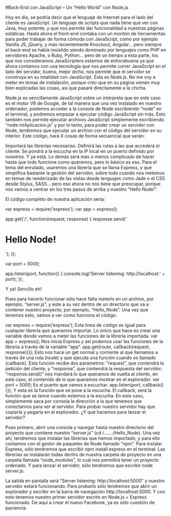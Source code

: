 #Back-End con JavaScript – Un “Hello World” con Node.js

Hoy en día, se podría decir que el lenguaje de Internet para el lado del cliente es JavaScript. Un lenguaje de scripts que nada tiene que ver con Java, muy potente, y que nos permite dar funcionalidad a nuestras páginas estáticas. Hasta ahora el front-end contaba con un montón de herramientas para poder trabajar de forma cómoda con JavaScript, como por ejemplo Vanilla JS, jQuery, y más recientemente Knockout, Angular… pero siempre el back-end se había resistido siendo dominado por lenguajes como PHP en servidores Apache, o Ruby, Python… pero de un tiempo a esta parte, los que nos consideramos JavaScripters estamos de enhorabuena ya que ahora contamos con una tecnología que nos permite correr JavaScript en el lado del servidor, bueno, mejor dicho, nos permite que el servidor se construya en su totalidad con JavaScript. Esta es Node.js. No me voy a meter en temas de instalación, porque creo que en su página vienen muy bien explicadas las cosas, así que pasaré directamente a la chicha.

Node.js es sencillamente JavaScript sobre un intérprete que en este caso es el motor V8 de Google, de tal manera que una vez instalado en nuestro ordenador, podemos acceder a la consola de Node escribiendo “node” en el terminal, y podremos empezar a ejecutar código JavaScript sin más. Esto también nos permite ejecutar archivos JavaScript simplemente escribiendo “node miAplicacion.js” y por lo tanto, para poder crear un servidor con Node, tendremos que ejecutar un archivo con el código del servidor en su interior. Este código, hará X cosas de forma secuencial que serán:

Importará las librerías necesarias.
Definirá las rutas a las que accederá el cliente.
Se pondrá a la escucha en la IP local en un puerto definido por nosotros.
Y ya está. Lo demás será más o menos complicado de hacer hasta que todo funcione como queremos, pero lo básico es eso. Para el tema del enrutado, usaremos una librería que se llama Express, y que simplifica bastante la gestión del servidor, sobre todo cuando nos metemos en temas de renderizado de las vistas desde lenguajes como Jade o el CSS desde Stylus, SASS… pero eso ahora no nos tiene que preocupar, porque nos vamos a centrar en los tres pasos de arriba y nuestro “Hello Node!”.

El código completo de nuestra aplicación sería:

var express = require('express');
var app = express();

app.get('/', function(request, response) {
    response.send('<h1>Hello Node!</h1>');
});

var port = 5000;

app.listen(port, function() {
    console.log('Server listening: http://localhost:' + port);
});

Y ya! Sencillo eh!

Pues para hacerlo funcionar sólo hace falta meterlo en un archivo, por ejemplo, “server.js”, y este a su vez dentro de un directorio que va a contener nuestro proyecto, por ejemplo, “Hello_Node”. Una vez que tenemos esto, vamos a ver como funciona el código:

var express = require(‘express’); Esta línea de código es igual para cualquier librería que queramos importar. Lo único que hace es crear una variable donde vamos a meter las funciones de la librería importada.
var app = express(); Nos inicia Express y así podemos usar las funciones de la librería a través de la variable “app”.
app.get(route, callback(request, response){}); Esto nos hace un get normal y corriente al que llamamos a través de una ruta (route) y que ejecuta una función cuando es llamado (callback). Esta función recibe dos parámetros: “request”, que contendrá la petición del cliente, y “response”, que contendrá la respuesta del servidor; “response.send()” nos mandará lo que queramos de vuelta al cliente, en este caso, el contenido de lo que queramos mostrar en el explorador.
var port = 5000; Es el puerto que vamos a escuchar.
app.listen(port, callback(){}); Y esta es la función que se pone a la escucha. El callback, será la función que se lance cuando estemos a la escucha. En este caso, simplemente saca por consola la dirección a la que tenemos que conectarnos para ver al servidor. Para probar nuestro servidor hay que copiarla y pegarla en el explorador.
¿Y qué hacemos para lanzar el servidor?

Pues primero, abrir una consola y navegar hasta nuestro directorio del proyecto que contiene nuestro “server.js” (cd /……./Hello_Node). Una vez ahí, tendremos que instalar las librerías que hemos importado, y para ello contamos con el gestor de paquetes de Node llamado “npm”. Para instalar Express, sólo tendremos que escribir npm install express en el terminal. Las librerías se instalarán todas dentro de nuestra carpeta de proyecto en una carpeta llamada “node_modules”, lo cual nos permitirá tener un proyecto ordenado. Y para lanzar el servidor, sólo tendremos que escribir node server.js.

La salida en pantalla será “Server listening: http://localhost:5000″ y nuestro servidor estará funcionando. Para probarlo sólo tendremos que abrir un explorador y escribir en la barra de navegación http://localhost:5000. Y con esto tenemos nuestro primer servidor escrito en Node.js + Express funcionado. De aquí a crear el nuevo Facebook, ya es sólo cuestión de paciencia.